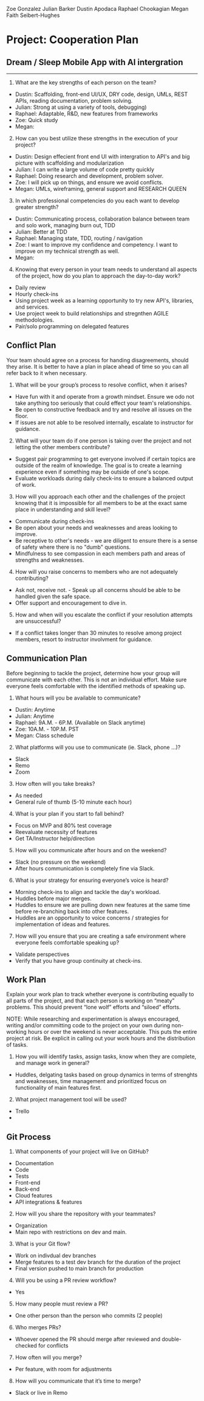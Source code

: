 Zoe Gonzalez
Julian Barker
Dustin Apodaca
Raphael Chookagian
Megan Faith Seibert-Hughes

# Project: Cooperation Plan

## Dream / Sleep Mobile App with AI intergration

---

1. What are the key strengths of each person on the team?

- Dustin: Scaffolding, front-end UI/UX, DRY code, design, UMLs, REST APIs, reading documentation, problem solving.
- Julian: Strong at using a variety of tools, debugging)
- Raphael: Adaptable, R&D, new features from frameworks
- Zoe: Quick study
- Megan:

2. How can you best utilize these strengths in the execution of your project?

- Dustin: Design effecient front end UI with intergration to API's and big picture with scaffolding and modularization
- Julian: I can write a large volume of code pretty quickly
- Raphael:  Doing research and development, problem solver.
- Zoe: I will pick up on things, and ensure we avoid conflicts.
- Megan: UMLs, wireframing, general support and RESEARCH QUEEN

3. In which professional competencies do you each want to develop greater strength?

- Dustin: Communicating process, collaboration balance between team and solo work, managing burn out, TDD
- Julian: Better at TDD
- Raphael: Managing state, TDD, routing / navigation
- Zoe: I want to improve my confidence and competency. I want to improve on my technical strength as well.
- Megan:

4. Knowing that every person in your team needs to understand all aspects of the project, how do you plan to approach the day-to-day work?

- Daily review
- Hourly check-ins
- Using project week as a learning opportunity to try new API's, libraries, and services.
- Use project week to build relationships and stregnthen AGILE methodologies.
- Pair/solo programming on delegated features

## Conflict Plan

Your team should agree on a process for handing disagreements, should they arise. It is better to have a plan in place ahead of time so you can all refer back to it when necessary.

1. What will be your group’s process to resolve conflict, when it arises?

- Have fun with it and operate from a growth mindset. Ensure we odo not take anything too seriously that could effect your team's relationships.
- Be open to constructive feedback and try and resolve all issues on the floor.
- If issues are not able to be resolved internally, escalate to instructor for guidance.

2. What will your team do if one person is taking over the project and not letting the other members contribute?

- Suggest pair programming to get everyone involved if certain topics are outside of the realm of knowledge. The goal is to create a learning experience even if something may be outside of one's scope.
- Evaluate workloads during daily check-ins to ensure a balanced output of work.

3. How will you approach each other and the challenges of the project knowing that it is impossible for all members to be at the exact same place in understanding and skill level?

- Communicate during check-ins
- Be open about your needs and weaknesses and areas looking to improve.
- Be receptive to other's needs - we are diligent to ensure there is a sense of safety where there is no "dumb" questions.
- Mindfulness to see compassion in each members path and areas of strengths and weaknesses.

4. How will you raise concerns to members who are not adequately contributing?

- Ask not, receive not. - Speak up all concerns should be able to be handled given the safe space.
- Offer support and encouragement to dive in.

5. How and when will you escalate the conflict if your resolution attempts are unsuccessful?

- If a conflict takes longer than 30 minutes to resolve among project members, resort to instructor involvment for guidance.

## Communication Plan

Before beginning to tackle the project, determine how your group will communicate with each other. This is not an individual effort. Make sure everyone feels comfortable with the identified methods of speaking up.

1. What hours will you be available to communicate?

- Dustin: Anytime
- Julian: Anytime
- Raphael: 9A.M. - 6P.M. (Available on Slack anytime)
- Zoe: 10A.M. - 10P.M. PST
- Megan: Class schedule

2. What platforms will you use to communicate (ie. Slack, phone …)?

- Slack
- Remo
- Zoom

3. How often will you take breaks?

- As needed
- General rule of thumb (5-10 minute each hour)

4. What is your plan if you start to fall behind?

- Focus on MVP and 80% test coverage
- Reevaluate necessity of features
- Get TA/Instructor help/direction

5. How will you communicate after hours and on the weekend?

- Slack (no pressure on the weekend)
- After hours communication is completely fine via Slack.

6. What is your strategy for ensuring everyone’s voice is heard?

- Morning check-ins to align and tackle the day's workload.
- Huddles before major merges.
- Huddles to ensure we are pulling down new features at the same time before re-branching back into other features.
- Huddles are an opportunity to voice concerns / strategies for implementation of ideas and features.

7. How will you ensure that you are creating a safe environment where everyone feels comfortable speaking up?

- Validate perspectives
- Verify that you have group continuity at check-ins.

## Work Plan

Explain your work plan to track whether everyone is contributing equally to all parts of the project, and that each person is working on “meaty” problems. This should prevent “lone wolf” efforts and “siloed” efforts.

NOTE: While researching and experimentation is always encouraged, writing and/or committing code to the project on your own during non-working hours or over the weekend is never acceptable. This puts the entire project at risk. Be explicit in calling out your work hours and the distribution of tasks.

1. How you will identify tasks, assign tasks, know when they are complete, and manage work in general?

- Huddles, delgating tasks based on group dynamics in terms of strenghts and weaknesses, time management and prioritized focus on functionality of main features first.

2. What project management tool will be used?

- Trello
-

## Git Process

1. What components of your project will live on GitHub?

- Documentation
- Code
- Tests
- Front-end
- Back-end
- Cloud features
- API integrations & features

2. How will you share the repository with your teammates?

- Organization
- Main repo with restrictions on dev and main.

3. What is your Git flow?

- Work on indivdual dev branches
- Merge features to a test dev branch for the duration of the project
- Final version pushed to main branch for production

4. Will you be using a PR review workflow?

- Yes

5. How many people must review a PR?

- One other person than the person who commits (2 people)

6. Who merges PRs?

- Whoever opened the PR should merge after reviewed and double-checked for conflicts

7. How often will you merge?

- Per feature, with room for adjustments

8. How will you communicate that it’s time to merge?

- Slack or live in Remo
